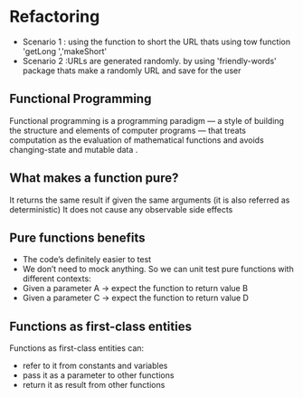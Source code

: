 # Refactoring #

- Scenario 1 : using the function to short the URL thats using tow function 'getLong ','makeShort'
- Scenario 2 :URLs are generated randomly. by using 'friendly-words' package thats make a randomly URL and save for the user

## Functional Programming ##
Functional programming is a programming paradigm — a style of building the structure and elements of computer programs — that treats computation as the evaluation of mathematical functions and avoids changing-state and mutable data .


## What makes a function pure? ##
It returns the same result if given the same arguments (it is also referred as deterministic)
It does not cause any observable side effects

## Pure functions benefits ##
- The code’s definitely easier to test
- We don’t need to mock anything. So we can unit test pure functions with different contexts:
- Given a parameter A → expect the function to return value B
- Given a parameter C → expect the function to return value D

## Functions as first-class entities ## 
Functions as first-class entities can:

- refer to it from constants and variables
- pass it as a parameter to other functions
- return it as result from other functions
